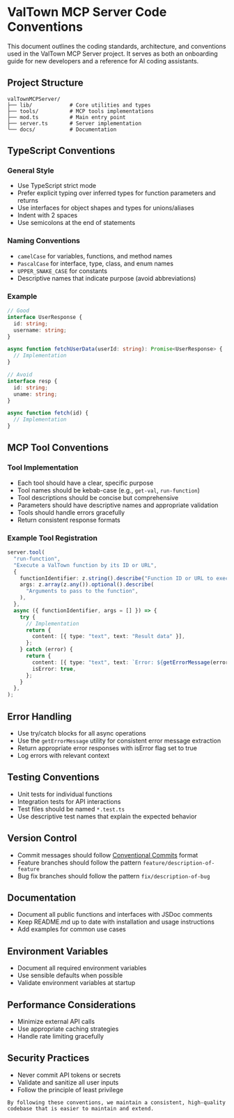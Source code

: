 # ValTown MCP Server Code Conventions

This document outlines the coding standards, architecture, and conventions used
in the ValTown MCP Server project. It serves as both an onboarding guide for new
developers and a reference for AI coding assistants.

## Project Structure

```
valTownMCPServer/
├── lib/            # Core utilities and types
├── tools/          # MCP tools implementations
├── mod.ts          # Main entry point
├── server.ts       # Server implementation
└── docs/           # Documentation
```

## TypeScript Conventions

### General Style

- Use TypeScript strict mode
- Prefer explicit typing over inferred types for function parameters and returns
- Use interfaces for object shapes and types for unions/aliases
- Indent with 2 spaces
- Use semicolons at the end of statements

### Naming Conventions

- `camelCase` for variables, functions, and method names
- `PascalCase` for interface, type, class, and enum names
- `UPPER_SNAKE_CASE` for constants
- Descriptive names that indicate purpose (avoid abbreviations)

### Example

```typescript
// Good
interface UserResponse {
  id: string;
  username: string;
}

async function fetchUserData(userId: string): Promise<UserResponse> {
  // Implementation
}

// Avoid
interface resp {
  id: string;
  uname: string;
}

async function fetch(id) {
  // Implementation
}
```

## MCP Tool Conventions

### Tool Implementation

- Each tool should have a clear, specific purpose
- Tool names should be kebab-case (e.g., `get-val`, `run-function`)
- Tool descriptions should be concise but comprehensive
- Parameters should have descriptive names and appropriate validation
- Tools should handle errors gracefully
- Return consistent response formats

### Example Tool Registration

```typescript
server.tool(
  "run-function",
  "Execute a ValTown function by its ID or URL",
  {
    functionIdentifier: z.string().describe("Function ID or URL to execute"),
    args: z.array(z.any()).optional().describe(
      "Arguments to pass to the function",
    ),
  },
  async ({ functionIdentifier, args = [] }) => {
    try {
      // Implementation
      return {
        content: [{ type: "text", text: "Result data" }],
      };
    } catch (error) {
      return {
        content: [{ type: "text", text: `Error: ${getErrorMessage(error)}` }],
        isError: true,
      };
    }
  },
);
```

## Error Handling

- Use try/catch blocks for all async operations
- Use the `getErrorMessage` utility for consistent error message extraction
- Return appropriate error responses with isError flag set to true
- Log errors with relevant context

## Testing Conventions

- Unit tests for individual functions
- Integration tests for API interactions
- Test files should be named `*.test.ts`
- Use descriptive test names that explain the expected behavior

## Version Control

- Commit messages should follow
  [Conventional Commits](https://www.conventionalcommits.org/) format
- Feature branches should follow the pattern `feature/description-of-feature`
- Bug fix branches should follow the pattern `fix/description-of-bug`

## Documentation

- Document all public functions and interfaces with JSDoc comments
- Keep README.md up to date with installation and usage instructions
- Add examples for common use cases

## Environment Variables

- Document all required environment variables
- Use sensible defaults when possible
- Validate environment variables at startup

## Performance Considerations

- Minimize external API calls
- Use appropriate caching strategies
- Handle rate limiting gracefully

## Security Practices

- Never commit API tokens or secrets
- Validate and sanitize all user inputs
- Follow the principle of least privilege

```
By following these conventions, we maintain a consistent, high-quality codebase that is easier to maintain and extend.
```
